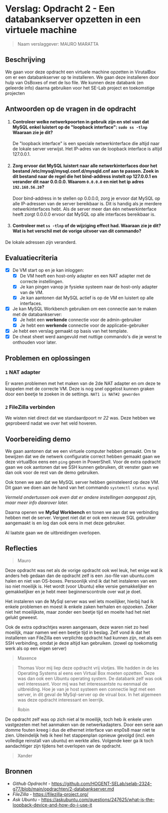 # Verslag: Opdracht 2 - Een databankserver opzetten in een virtuele machine

> Naam verslaggever: MAURO MARATTA

## Beschrijving

We gaan voor deze opdracht een virtuele machine opzetten in VirutalBox om er een databankserver op te installeren. We gaan deze installeren door hulp van OsBoxes of met de Iso file. We kunnen deze databank (en geleerde info) daarna gebruiken voor het SE-Lab project en toekomstige projecten

## Antwoorden op de vragen in de opdracht

1. #### Controleer welke netwerkpoorten in gebruik zijn en stel vast dat MySQL enkel luistert op de "loopback interface": `sudo ss -tlnp` Waaraan zie je dit?

   De "loopback interface" is een speciale netwerkinterface die altijd naar de lokale server verwijst. Het IP-adres van de loopback interface is altijd 127.0.0.1.

2. #### Zorg ervoor dat MySQL luistert naar alle netwerkinterfaces door het bestand /etc/mysql/mysql.conf.d/mysqld.cnf aan te passen. Zoek in dit bestand naar de regel die het bind-address instelt op 127.0.0.1 en verander dit naar 0.0.0.0. Waarom `0.0.0.0` en niet het ip adres `192.168.56.20`?

   Door bind-address in te stellen op 0.0.0.0, zorg je ervoor dat MySQL op alle IP-adressen van de server bereikbaar is. Dit is handig als je merdere netwerkinterfaces hebt. Als de server meer dan één netwerkinterface heeft zorgt 0.0.0.0 ervoor dat MySQL op alle interfaces bereikbaar is.

3. #### Controleer met `ss -tlnp` of de wijziging effect had. Waaraan zie je dit? Wat is het verschil met de vorige uitvoer van dit commando?

De lokale adressen zijn veranderd.

## Evaluatiecriteria

- [x] De VM start op en je kan inloggen:
  - [x] De VM heeft een host-only adapter en een NAT adapter met de correcte instellingen.
  - [x] Je kan pingen vanop je fysieke systeem naar de host-only adapter van de VM.
  - [x] Je kan aantonen dat MySQL actief is op de VM en luistert op alle interfaces.
- [x] Je kan MySQL Workbench gebruiken om een connectie aan te maken met de databankserver:
  - [x] Je hebt een **werkende** connectie voor de admin-gebruiker
  - [x] Je hebt een **werkende** connectie voor de applicatie-gebruiker
- [x] Je hebt een verslag gemaakt op basis van het template.
- [x] De cheat sheet werd aangevuld met nuttige commando's die je wenst te onthouden voor later.

## Problemen en oplossingen

### `1` NAT adapter

Er waren problemen met het maken van de 2de NAT adapter en om deze te koppelen met de correcte VM. Deze is nog snel opgelost kunnen graken door een beetje te zoeken in de settings. `NAT1 is NAT#2 geworden`

### `2` FileZilla verbinden

We wisten niet direct dat we standaardpoort nr _22_ was. Deze hebben we geprobeerd nadat we over het veld hoveren.

## Voorbereiding demo

We gaan aantonen dat we een virtuele computer hebben gemaakt. Om te bewijzen dat we de netwerk configuratie correct hebben gemaakt gaan we deze virtualBox eens een `ping` geven in PowerShell. Voor de extra opdracht gaan we ook aantonen dat we SSH kunnen gebruiken, dit venster gaan we dan ook voor de rest van de demo gebruiken.

Ook tonen we aan dat we MySQL server hebben geinsteleerd op deze VM. Dit gaan we doen aan de hand van het commando `systemctl status mysql`

_Vermeld ondertussen ook even dat er andere instellingen aangepast zijn, maar meer info daarover later._

Daarna openen we **MySql Workbench** en tonen we aan dat we verbinding hebben met de server. Vergeet niet dat er ook een nieuwe SQL gebruiker aangemaakt is en log dan ook eens in met deze gebruiker.

Al laatste gaan we de uitbreidingen overlopen.

## Reflecties

> Mauro

Deze opdracht was net als de vorige opdracht ook wel leuk, het enige wat ik anders heb gedaan dan de opdracht zelf is een .iso-file van ubuntu.com halen en niet van OS-boxes.
Persoonlijk vind ik dat het instaleren van een iso niet moeilijk is. Het wordt (voor Ubuntu) elke versie gemakkelijker en gemakkelijker en je hebt meer beginnerscontrole over wat je doet.

Het instaleren van de MySql server was wel iets moeilijker, hierbij had ik enkele problemen en moest ik enkele zaken herhalen en opzoeken. Zeker niet het moeilijkste, maar zonder een beetje tijd en moeite had het niet gelukt geweest.

Ook de extra opdrachtjes waren aangenaam, deze waren niet zo heel moeilijk, maar namen wel een beetje tijd in beslag. Zelf vond ik dat het installeren van FileZilla een verplichte opdracht had kunnen zijn, net als een SSH verbinding, omdat je deze altijd kan gebruiken. (zowel op toekomstig werk als op een eigen server)

> Maxence

> Thomas
Voor mij liep deze opdracht vrij vlotjes. We hadden in de les Operating Systems al eens een Virtual Box moeten opzetten. Deze was dan ook een Ubuntu operating system. De databank zelf was ook wel interessant. Voor mij was het interessantste nu eenmaal de uitbreiding.  Hoe je van je host systeem een connectie legt met een server, in dit geval de MySql-server op de virual box. In het algemeen was deze opdracht interessant en leerrijk. 

> Robin

De opdracht zelf was op zich niet al te moeilijk, toch heb ik enkele uren vastgezeten met het aanmaken van de netwerkadapters. Door een serie aan domme fouten kreeg i dus de ethernet interface van enp0s8 maar niet te zien. Uiteindelijk heb ik heel het stappenplan opnieuw gevolgd (incl. een volledige reinstall van ubuntu) en werkte alles. Volgende keer ga ik toch aandachtiger zijn tijdens het overlopen van de opdracht.

> Xander

## Bronnen

- _Github Opdracht_ - https://github.com/HOGENT-SELab/selab-2324-g77/blob/main/opdrachten/2-databankserver.md
- _FileZilla_ - https://filezilla-project.org/
- _Ask Ubuntu_ - https://askubuntu.com/questions/247625/what-is-the-loopback-device-and-how-do-i-use-it
